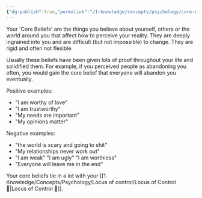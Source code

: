 ```yaml
---
{"dg-publish":true,"permalink":"/1-knowledge/concepts/psychology/core-beliefs/","tags":["psychology","#main-concept"],"created":"2025-08-20T11:19:26.584+10:00","updated":"2025-08-20T11:27:01.716+10:00"}
---
```


Your 'Core Beliefs' are the things you believe about yourself, others or the world around you that affect how to perceive your reality. They are deeply ingrained into you and are difficult (but not impossible) to change. They are rigid and often not flexible. 

Usually these beliefs have been given lots of proof throughout your life and solidified them.
For example, if you perceived people as abandoning you often, you would gain the core belief that everyone will abandon you eventually. 

Positive examples:
- "I am worthy of love"
- "I am trustworthy"
- "My needs are important"
- "My opinions matter"

Negative examples:
- "the world is scary and going to shit"
- "My relationships never work out"
- "I am weak" "I am ugly" "I am worthless"
- "Everyone will leave me in the end"


Your core beliefs tie in a lot with your [[1. Knowledge/Concepts/Psychology/Locus of control/Locus of Control 🌱\|Locus of Control 🌱]]. 



